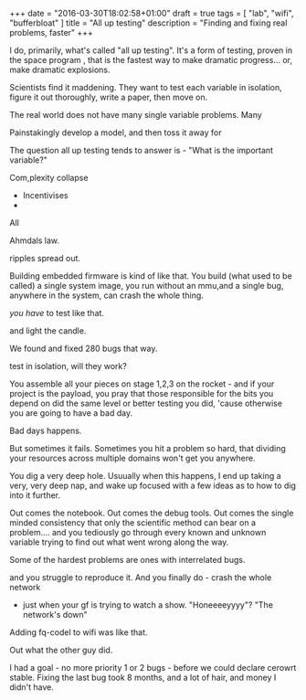 +++
date = "2016-03-30T18:02:58+01:00"
draft = true
tags = [ "lab", "wifi", "bufferbloat"  ]
title = "All up testing"
description = "Finding and fixing real problems, faster"
+++

I do, primarily, what's called "all up testing". It's a form of
testing, proven in the space program , that is the fastest way
to make dramatic progress... or, make dramatic explosions.

Scientists find it maddening. They want to test each variable in
isolation, figure it out thoroughly, write a paper, then move on.

The real world does not have many single variable problems. Many

Painstakingly develop a model, and then toss it away for 

The question all up testing tends to answer is - "What is the important
variable?"

Com,plexity collapse

* Incentivises 
* 

All 

Ahmdals law. 

ripples spread out.

Building embedded firmware is kind of like that. You build (what used to be
called) a single system image, you run without an mmu,and a single bug,
anywhere in the system, can crash the whole thing.

*you have* to test like that. 

and light the candle.

We found and fixed 280 bugs that way.

test in isolation, will they work? 

You assemble all your pieces on stage 1,2,3 on the rocket - and if your
project is the payload, you pray that those responsible for the bits 
you depend on did the same level or better testing you did, 'cause otherwise
you are going to have a bad day.

Bad days happens.

But sometimes it fails. Sometimes you hit a problem so hard, that
dividing your resources across multiple domains won't get you anywhere.

You dig a very deep hole. Usuually when this happens, I end up
taking a very, very deep nap, and wake up focused with a few 
ideas as to how to dig into it further.

Out comes the notebook. Out comes the debug tools. Out comes the
single minded consistency that only the scientific method can bear
on a problem.... and you tediously go through every known and unknown
variable trying to find out what went wrong along the way.

Some of the hardest problems are ones with interrelated bugs.

and you struggle to reproduce it. And you finally do - crash the whole network
- just when your gf is trying to watch a show. "Honeeeeyyyy"? 
"The network's down"

Adding fq-codel to wifi was like that.

Out what the other guy did. 

I had a goal - no more priority 1 or 2 bugs - before we could declare
cerowrt stable. Fixing the last bug took 8 months, and a lot of hair,
and money I didn't have. 
